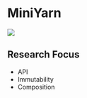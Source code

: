# MiniYarn

![](https://nothinginbiology.files.wordpress.com/2015/10/doc.jpg)

## Research Focus

  - API
  - Immutability
  - Composition
